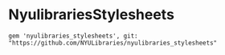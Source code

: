 # NyulibrariesStylesheets

```
gem 'nyulibraries_stylesheets', git: "https://github.com/NYULibraries/nyulibraries_stylesheets"
```
